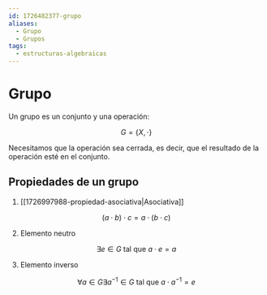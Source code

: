 ```yaml
---
id: 1726482377-grupo
aliases:
  - Grupo
  - Grupos
tags:
  - estructuras-algebraicas
---
```


# Grupo

Un grupo es un conjunto y una operación:

$$G = \{X, \cdot\}$$

Necesitamos que la operación sea cerrada, es decir, que el resultado de la operación esté en el conjunto.

## Propiedades de un grupo

1. [[1726997988-propiedad-asociativa|Asociativa]]

$$(a\cdot b) \cdot  c = a \cdot  (b\cdot c)$$

2. Elemento neutro

$$\exists e \in G \text{ tal que } a \cdot  e = a$$

3. Elemento inverso

$$\forall a \in  G \exists  a^{-1} \in G \text{ tal que } a \cdot a^{-1} = e$$

